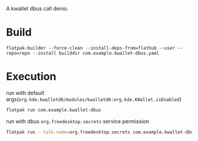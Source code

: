A kwallet dbus call demo.

# Build
```build
flatpak-builder --force-clean --install-deps-from=flathub --user --repo=repo --install builddir com.example.kwallet-dbus.yaml
```

# Execution
run with default args(`org.kde.kwalletd6/modules/kwalletd6:org.kde.KWallet.isEnabled`)
```bash
flatpak run com.example.kwallet-dbus
```


run with dbus `org.freedesktop.secrets` service permission
```bash
flatpak run --talk-name=org.freedesktop.secrets com.example.kwallet-dbus -object org.freedesktop.secrets
```
